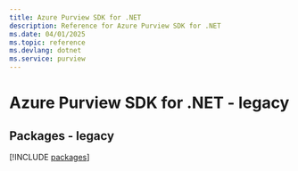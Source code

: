 ```yaml
---
title: Azure Purview SDK for .NET
description: Reference for Azure Purview SDK for .NET
ms.date: 04/01/2025
ms.topic: reference
ms.devlang: dotnet
ms.service: purview
---
```

# Azure Purview SDK for .NET - legacy
## Packages - legacy
[!INCLUDE [packages](purview-index.md)]